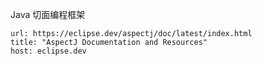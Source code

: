 Java 切面编程框架

```cardlink
url: https://eclipse.dev/aspectj/doc/latest/index.html
title: "AspectJ Documentation and Resources"
host: eclipse.dev
```
